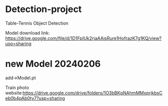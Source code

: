 # Detection-project
Table-Tennis Object Detection

Model download link: https://drive.google.com/file/d/1D1FpIUk2rjaAAisRure1HofrazK7g1KQ/view?usp=sharing

# new Model 20240206
add->Model.pt

Train photo website:https://drive.google.com/drive/folders/1O3bBKpNAhmMMxprjkbsCeb0b4pAb0ty7?usp=sharing
